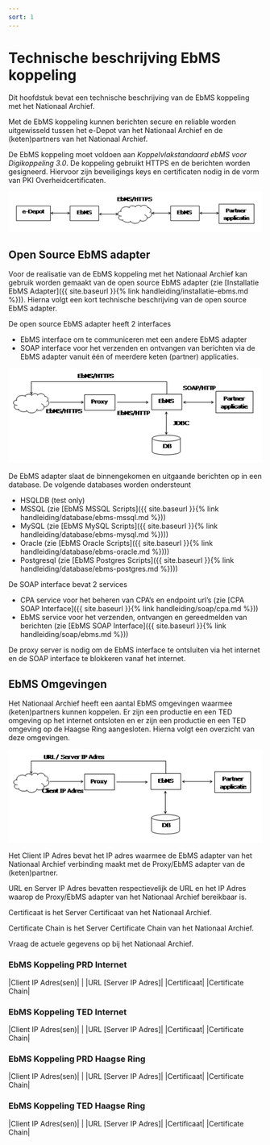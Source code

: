 ```yaml
---
sort: 1
---
```


# Technische beschrijving EbMS koppeling

Dit hoofdstuk bevat een technische beschrijving van de EbMS koppeling met het Nationaal Archief.

Met de EbMS koppeling kunnen berichten secure en reliable worden uitgewisseld tussen het e-Depot van het Nationaal Archief en de (keten)partners van het Nationaal Archief.

De EbMS koppeling moet voldoen aan *Koppelvlakstandaard ebMS voor Digikoppeling 3.0*. De koppeling gebruikt HTTPS en de berichten worden gesigneerd. Hiervoor zijn beveiligings keys en certificaten nodig in de vorm van PKI Overheidcertificaten.

![image](/assets/images/ebms-overview.png)

## Open Source EbMS adapter

Voor de realisatie van de EbMS koppeling met het Nationaal Archief kan gebruik worden gemaakt van de open source EbMS adapter (zie [Installatie EbMS Adapter]({{ site.baseurl }}{% link handleiding/installatie-ebms.md %})). Hierna volgt een kort technische beschrijving van de open source EbMS adapter.

De open source EbMS adapter heeft 2 interfaces
- EbMS interface om te communiceren met een andere EbMS adapter
- SOAP interface voor het verzenden en ontvangen van berichten via de EbMS adapter vanuit   één of meerdere keten (partner) applicaties.

![image](/assets/images/ebms-rproxy1.png)

De EbMS adapter slaat de binnengekomen en uitgaande berichten op in een database. De volgende databases worden ondersteunt
- HSQLDB (test only)
- MSSQL (zie [EbMS MSSQL Scripts]({{ site.baseurl }}{% link handleiding/database/ebms-mssql.md %}))
- MySQL (zie [EbMS MySQL Scripts]({{ site.baseurl }}{% link handleiding/database/ebms-mysql.md %})))
- Oracle (zie [EbMS Oracle Scripts]({{ site.baseurl }}{% link handleiding/database/ebms-oracle.md %})))
- Postgresql (zie [EbMS Postgres Scripts]({{ site.baseurl }}{% link handleiding/database/ebms-postgres.md %})))

De SOAP interface bevat 2 services
- CPA service voor het beheren van CPA’s en endpoint url’s (zie [CPA SOAP Interface]({{ site.baseurl }}{% link handleiding/soap/cpa.md %}))
- EbMS service voor het verzenden, ontvangen en gereedmelden van berichten (zie [EbMS SOAP Interface]({{ site.baseurl }}{% link handleiding/soap/ebms.md %}))

De proxy server is nodig om de EbMS interface te ontsluiten via het internet en de SOAP interface te blokkeren vanaf het internet. 

## EbMS Omgevingen

Het Nationaal Archief heeft een aantal EbMS omgevingen waarmee (keten)partners kunnen koppelen. Er zijn een productie en een TED omgeving op het internet ontsloten en er zijn een productie en een TED omgeving op de Haagse Ring aangesloten. Hierna volgt een overzicht van deze omgevingen.

![image](/assets/images/ebms-rproxy2.png)

Het Client IP Adres bevat het IP adres waarmee de EbMS adapter van het Nationaal Archief verbinding maakt met de Proxy/EbMS adapter van de (keten)partner.

URL en Server IP Adres bevatten respectievelijk de URL en het IP Adres waarop de Proxy/EbMS adapter van het Nationaal Archief bereikbaar is.

Certificaat is het Server Certificaat van het Nationaal Archief.

Certificate Chain is het Server Certificate Chain van het Nationaal Archief.

Vraag de actuele gegevens op bij het Nationaal Archief.

### EbMS Koppeling PRD Internet

|Client IP Adres(sen)|	|
|URL [Server IP Adres]|
|Certificaat|
|Certificate Chain|

### EbMS Koppeling TED Internet

|Client IP Adres(sen)|	|
|URL [Server IP Adres]|
|Certificaat|
|Certificate Chain|

### EbMS Koppeling PRD Haagse Ring

|Client IP Adres(sen)|	|
|URL [Server IP Adres]|
|Certificaat|
|Certificate Chain|

### EbMS Koppeling TED Haagse Ring

|Client IP Adres(sen)|	|
|URL [Server IP Adres]|
|Certificaat|
|Certificate Chain|

